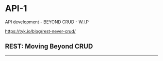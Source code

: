 # API-1
API development - BEYOND CRUD - W.I.P

https://tyk.io/blog/rest-never-crud/

## REST: Moving Beyond CRUD

---
